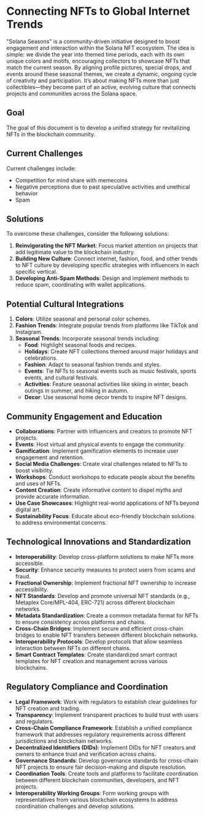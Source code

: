 # Connecting NFTs to Global Internet Trends

"Solana Seasons" is a community-driven initiative designed to boost engagement and interaction within the Solana NFT ecosystem. The idea is simple: we divide the year into themed time periods, each with its own unique colors and motifs, encouraging collectors to showcase NFTs that match the current season. By aligning profile pictures, special drops, and events around these seasonal themes, we create a dynamic, ongoing cycle of creativity and participation. It’s about making NFTs more than just collectibles—they become part of an active, evolving culture that connects projects and communities across the Solana space.

## Goal
The goal of this document is to develop a unified strategy for revitalizing NFTs in the blockchain community.

## Current Challenges
Current challenges include:
- Competition for mind share with memecoins
- Negative perceptions due to past speculative activities and unethical behavior
- Spam

## Solutions
To overcome these challenges, consider the following solutions:
1. **Reinvigorating the NFT Market**: Focus market attention on projects that add legitimate value to the blockchain industry.
2. **Building New Culture**: Connect internet, fashion, food, and other trends to NFT culture by developing specific strategies with influencers in each specific vertical.
3. **Developing Anti-Spam Methods**: Design and implement methods to reduce spam, coordinating with wallet applications.

## Potential Cultural Integrations
1. **Colors**: Utilize seasonal and personal color schemes.
2. **Fashion Trends**: Integrate popular trends from platforms like TikTok and Instagram. 
3. **Seasonal Trends**: Incorporate seasonal trends including:
   - **Food**: Highlight seasonal foods and recipes.
   - **Holidays**: Create NFT collections themed around major holidays and celebrations.
   - **Fashion**: Adapt to seasonal fashion trends and styles.
   - **Events**: Tie NFTs to seasonal events such as music festivals, sports events, and cultural festivals.
   - **Activities**: Feature seasonal activities like skiing in winter, beach outings in summer, and hiking in autumn.
   - **Decor**: Use seasonal home decor trends to inspire NFT designs.

## Community Engagement and Education
- **Collaborations**: Partner with influencers and creators to promote NFT projects.
- **Events**: Host virtual and physical events to engage the community.
- **Gamification**: Implement gamification elements to increase user engagement and retention.
- **Social Media Challenges**: Create viral challenges related to NFTs to boost visibility.
- **Workshops**: Conduct workshops to educate people about the benefits and uses of NFTs.
- **Content Creation**: Create informative content to dispel myths and provide accurate information.
- **Use Case Showcases**: Highlight real-world applications of NFTs beyond digital art.
- **Sustainability Focus**: Educate about eco-friendly blockchain solutions to address environmental concerns.

## Technological Innovations and Standardization
- **Interoperability**: Develop cross-platform solutions to make NFTs more accessible.
- **Security**: Enhance security measures to protect users from scams and fraud.
- **Fractional Ownership**: Implement fractional NFT ownership to increase accessibility.
- **NFT Standards**: Develop and promote universal NFT standards (e.g., Metaplex Core/MPL-404, ERC-721) across different blockchain networks.
- **Metadata Standardization**: Create a common metadata format for NFTs to ensure consistency across platforms and chains.
- **Cross-Chain Bridges**: Implement secure and efficient cross-chain bridges to enable NFT transfers between different blockchain networks.
- **Interoperability Protocols**: Develop protocols that allow seamless interaction between NFTs on different chains.
- **Smart Contract Templates**: Create standardized smart contract templates for NFT creation and management across various blockchains.

## Regulatory Compliance and Coordination
- **Legal Framework**: Work with regulators to establish clear guidelines for NFT creation and trading.
- **Transparency**: Implement transparent practices to build trust with users and regulators.
- **Cross-Chain Compliance Framework**: Establish a unified compliance framework that addresses regulatory requirements across different jurisdictions and blockchain networks.
- **Decentralized Identifiers (DIDs)**: Implement DIDs for NFT creators and owners to enhance trust and verification across chains.
- **Governance Standards**: Develop governance standards for cross-chain NFT projects to ensure fair decision-making and dispute resolution.
- **Coordination Tools**: Create tools and platforms to facilitate coordination between different blockchain communities, developers, and NFT projects.
- **Interoperability Working Groups**: Form working groups with representatives from various blockchain ecosystems to address coordination challenges and develop solutions.

